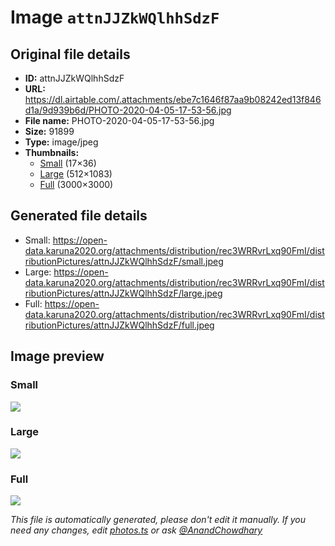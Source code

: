 # Image `attnJJZkWQlhhSdzF`

## Original file details

- **ID:** attnJJZkWQlhhSdzF
- **URL:** https://dl.airtable.com/.attachments/ebe7c1646f87aa9b08242ed13f846d1a/9d939b6d/PHOTO-2020-04-05-17-53-56.jpg
- **File name:** PHOTO-2020-04-05-17-53-56.jpg
- **Size:** 91899
- **Type:** image/jpeg
- **Thumbnails:**
  - [Small](https://dl.airtable.com/.attachmentThumbnails/b591a3868586ed0ca4558b59d1d7f6a3/f6db9594) (17×36)
  - [Large](https://dl.airtable.com/.attachmentThumbnails/0969c9f0907a0aa10cf5d205b178f92b/539acf4e) (512×1083)
  - [Full](https://dl.airtable.com/.attachmentThumbnails/1866cdc2a76e557b608d9ad0c985454e/e5318350) (3000×3000)

## Generated file details

- Small: https://open-data.karuna2020.org/attachments/distribution/rec3WRRvrLxq90FmI/distributionPictures/attnJJZkWQlhhSdzF/small.jpeg
- Large: https://open-data.karuna2020.org/attachments/distribution/rec3WRRvrLxq90FmI/distributionPictures/attnJJZkWQlhhSdzF/large.jpeg
- Full: https://open-data.karuna2020.org/attachments/distribution/rec3WRRvrLxq90FmI/distributionPictures/attnJJZkWQlhhSdzF/full.jpeg

## Image preview

### Small

![](https://open-data.karuna2020.org/attachments/distribution/rec3WRRvrLxq90FmI/distributionPictures/attnJJZkWQlhhSdzF/small.jpeg)

### Large

![](https://open-data.karuna2020.org/attachments/distribution/rec3WRRvrLxq90FmI/distributionPictures/attnJJZkWQlhhSdzF/large.jpeg)

### Full

![](https://open-data.karuna2020.org/attachments/distribution/rec3WRRvrLxq90FmI/distributionPictures/attnJJZkWQlhhSdzF/full.jpeg)

_This file is automatically generated, please don't edit it manually. If you need any changes, edit [photos.ts](/photos.ts) or ask [@AnandChowdhary](https://github.com/AnandChowdhary)_
